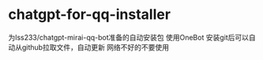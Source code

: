 # chatgpt-for-qq-installer

为lss233/chatgpt-mirai-qq-bot准备的自动安装包
使用OneBot
安装git后可以自动从github拉取文件，自动更新
网络不好的不要使用
